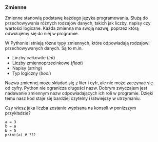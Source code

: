 ### Zmienne

Zmienne stanowią podstawę każdego języka programowania. Służą do przechowywania różnych rodzajów danych, takich jak liczby, napisy czy wartości logiczne. Każda zmienna ma swoją nazwę, poprzez którą odwołujemy się do niej w programie.

W Pythonie istnieją różne typy zmiennych, które odpowiadają rodzajowi przechowywanych danych. Są to m.in.
- Liczby całkowite (*int*) 
- Liczby zmiennoprzecinkowe (*float*) 
- Napisy (*string*) 
- Typ logiczny (*bool*) 

Nazwa zmiennej może składać się z liter i cyfr, ale nie może zaczynać się od cyfry. Python nie ogranicza długości nazw. Dobrym zwyczajem jest nadawanie zmiennym nazw odpowiadających ich roli w programie. Dzięki temu nasz kod staje się bardziej czytelny i łatwiejszy w utrzymaniu.

Czy wiesz jaka liczba zostanie wypisana na konsoli w poniższym przykładzie?

    a = 3
    b = a
    b = 5
    print(a) # ???